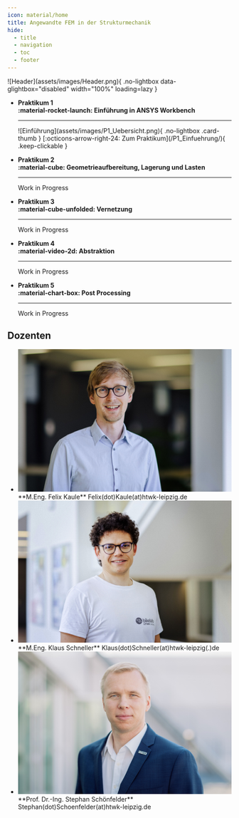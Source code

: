 ```yaml
---
icon: material/home
title: Angewandte FEM in der Strukturmechanik
hide:
  - title
  - navigation
  - toc
  - footer
---
```

<div class="page--home" hidden></div>

<div class="hero" markdown>
  ![Header](assets/images/Header.png){ .no-lightbox data-glightbox="disabled" width="100%" loading=lazy }
</div>

<div class="grid cards" markdown>

-   __Praktikum 1<br>:material-rocket-launch: Einführung in ANSYS Workbench__
    <a class="card-link" href="/P1_Einfuehrung/" aria-label="Praktikum 1 – Einführung"></a>
    <hr />
    ![Einführung](assets/images/P1_Uebersicht.png){ .no-lightbox .card-thumb }
    [:octicons-arrow-right-24: Zum Praktikum](/P1_Einfuehrung/){ .keep-clickable }

-   __Praktikum 2<br>:material-cube: Geometrieaufbereitung, Lagerung und Lasten__
    <hr />
    Work in Progress

-   __Praktikum 3<br>:material-cube-unfolded: Vernetzung__
    <hr />
    Work in Progress

-   __Praktikum 4<br>:material-video-2d: Abstraktion__
    <hr />
    Work in Progress

-   __Praktikum 5<br>:material-chart-box: Post Processing__
    <hr />
    Work in Progress

</div>




## Dozenten

<div class="grid cards" markdown>

- <img src="assets/people/Felix_Kaule.jpg" alt="Felix Kaule" class="no-lightbox" />
  **M.Eng. Felix Kaule**  
  Felix(dot)Kaule(at)htwk-leipzig.de

- <img src="assets/people/Klaus_Schneller.jpeg" alt="Klaus Schneller" class="no-lightbox" />
  **M.Eng. Klaus Schneller**  
  Klaus(dot)Schneller(at)htwk-leipzig(.)de

- <img src="assets/people/Stephan_Schoenfelder.png" alt="Prof. Dr.-Ing. Stephan Schönfelder" class="no-lightbox" />
  **Prof. Dr.-Ing. Stephan Schönfelder**  
  Stephan(dot)Schoenfelder(at)htwk-leipzig.de

</div>
